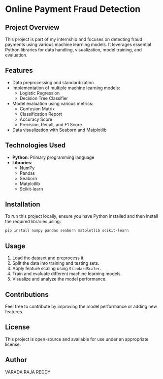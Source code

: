 # Online Payment Fraud Detection

## Project Overview
This project is part of my internship and focuses on detecting fraud payments using various machine learning models. It leverages essential Python libraries for data handling, visualization, model training, and evaluation.

## Features
- Data preprocessing and standardization
- Implementation of multiple machine learning models:
  - Logistic Regression
  - Decision Tree Classifier
- Model evaluation using various metrics:
  - Confusion Matrix
  - Classification Report
  - Accuracy Score
  - Precision, Recall, and F1 Score
- Data visualization with Seaborn and Matplotlib

## Technologies Used
- **Python**: Primary programming language
- **Libraries**:
  - NumPy
  - Pandas
  - Seaborn
  - Matplotlib
  - Scikit-learn

## Installation
To run this project locally, ensure you have Python installed and then install the required libraries using:

```sh
pip install numpy pandas seaborn matplotlib scikit-learn
```

## Usage
1. Load the dataset and preprocess it.
2. Split the data into training and testing sets.
3. Apply feature scaling using `StandardScaler`.
4. Train and evaluate different machine learning models.
5. Visualize and analyze the model performance.

## Contributions
Feel free to contribute by improving the model performance or adding new features.

## License
This project is open-source and available for use under an appropriate license.

## Author
VARADA RAJA REDDY

